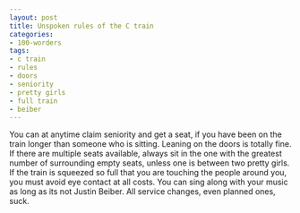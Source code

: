 ```yaml
---
layout: post
title: Unspoken rules of the C train
categories:
- 100-worders
tags:
- c train
- rules
- doors
- seniority
- pretty girls
- full train
- beiber
---
```

You can at anytime claim seniority and get a seat, if you have been on the train longer than someone who is sitting.
Leaning on the doors is totally fine.
If there are multiple seats available, always sit in the one with the greatest number of surrounding empty seats, unless one is between two pretty girls.
If the train is squeezed so full that you are touching the people around you, you must avoid eye contact at all costs.
You can sing along with your music as long as its not Justin Beiber.
All service changes, even planned ones, suck.

